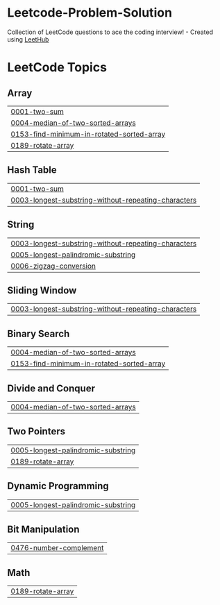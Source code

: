 # Leetcode-Problem-Solution
Collection of LeetCode questions to ace the coding interview! - Created using [LeetHub](https://github.com/QasimWani/LeetHub)

<!---LeetCode Topics Start-->
# LeetCode Topics
## Array
|  |
| ------- |
| [0001-two-sum](https://github.com/Yuvasaiteja25/Leetcode-Problem-Solution/tree/master/0001-two-sum) |
| [0004-median-of-two-sorted-arrays](https://github.com/Yuvasaiteja25/Leetcode-Problem-Solution/tree/master/0004-median-of-two-sorted-arrays) |
| [0153-find-minimum-in-rotated-sorted-array](https://github.com/Yuvasaiteja25/Leetcode-Problem-Solution/tree/master/0153-find-minimum-in-rotated-sorted-array) |
| [0189-rotate-array](https://github.com/Yuvasaiteja25/Leetcode-Problem-Solution/tree/master/0189-rotate-array) |
## Hash Table
|  |
| ------- |
| [0001-two-sum](https://github.com/Yuvasaiteja25/Leetcode-Problem-Solution/tree/master/0001-two-sum) |
| [0003-longest-substring-without-repeating-characters](https://github.com/Yuvasaiteja25/Leetcode-Problem-Solution/tree/master/0003-longest-substring-without-repeating-characters) |
## String
|  |
| ------- |
| [0003-longest-substring-without-repeating-characters](https://github.com/Yuvasaiteja25/Leetcode-Problem-Solution/tree/master/0003-longest-substring-without-repeating-characters) |
| [0005-longest-palindromic-substring](https://github.com/Yuvasaiteja25/Leetcode-Problem-Solution/tree/master/0005-longest-palindromic-substring) |
| [0006-zigzag-conversion](https://github.com/Yuvasaiteja25/Leetcode-Problem-Solution/tree/master/0006-zigzag-conversion) |
## Sliding Window
|  |
| ------- |
| [0003-longest-substring-without-repeating-characters](https://github.com/Yuvasaiteja25/Leetcode-Problem-Solution/tree/master/0003-longest-substring-without-repeating-characters) |
## Binary Search
|  |
| ------- |
| [0004-median-of-two-sorted-arrays](https://github.com/Yuvasaiteja25/Leetcode-Problem-Solution/tree/master/0004-median-of-two-sorted-arrays) |
| [0153-find-minimum-in-rotated-sorted-array](https://github.com/Yuvasaiteja25/Leetcode-Problem-Solution/tree/master/0153-find-minimum-in-rotated-sorted-array) |
## Divide and Conquer
|  |
| ------- |
| [0004-median-of-two-sorted-arrays](https://github.com/Yuvasaiteja25/Leetcode-Problem-Solution/tree/master/0004-median-of-two-sorted-arrays) |
## Two Pointers
|  |
| ------- |
| [0005-longest-palindromic-substring](https://github.com/Yuvasaiteja25/Leetcode-Problem-Solution/tree/master/0005-longest-palindromic-substring) |
| [0189-rotate-array](https://github.com/Yuvasaiteja25/Leetcode-Problem-Solution/tree/master/0189-rotate-array) |
## Dynamic Programming
|  |
| ------- |
| [0005-longest-palindromic-substring](https://github.com/Yuvasaiteja25/Leetcode-Problem-Solution/tree/master/0005-longest-palindromic-substring) |
## Bit Manipulation
|  |
| ------- |
| [0476-number-complement](https://github.com/Yuvasaiteja25/Leetcode-Problem-Solution/tree/master/0476-number-complement) |
## Math
|  |
| ------- |
| [0189-rotate-array](https://github.com/Yuvasaiteja25/Leetcode-Problem-Solution/tree/master/0189-rotate-array) |
<!---LeetCode Topics End-->